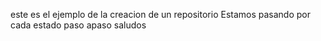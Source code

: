 este es el ejemplo de la creacion de un repositorio
Estamos pasando por cada estado paso apaso
saludos 

